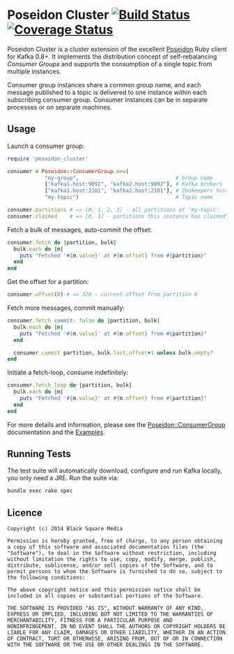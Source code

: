 # Poseidon Cluster [![Build Status](https://travis-ci.org/bsm/poseidon_cluster.png?branch=master)](https://travis-ci.org/bsm/poseidon_cluster) [![Coverage Status](https://coveralls.io/repos/bsm/poseidon_cluster/badge.png?branch=master)](https://coveralls.io/r/bsm/poseidon_cluster?branch=master)

Poseidon Cluster is a cluster extension of the excellent [Poseidon](http://github.com/bpot/poseidon) Ruby client for Kafka 0.8+. It implements the distribution concept of self-rebalancing *Consumer Groups* and supports the consumption of a single topic from multiple instances.

Consumer group instances share a common group name, and each message published to a topic is delivered to one instance within each subscribing consumer group. Consumer instances can be in separate processes or on separate machines.

## Usage

Launch a consumer group:

```ruby
require 'poseidon_cluster'

consumer = Poseidon::ConsumerGroup.new(
            "my-group",                               # Group name
            ["kafka1.host:9092", "kafka2.host:9092"], # Kafka brokers
            ["kafka1.host:2181", "kafka2.host:2181"], # Zookeepers hosts
            "my-topic")                               # Topic name

consumer.partitions # => [0, 1, 2, 3] - all partitions of 'my-topic'
consumer.claimed    # => [0, 1] - partitions this instance has claimed
```

Fetch a bulk of messages, auto-commit the offset:

```ruby
consumer.fetch do |partition, bulk|
  bulk.each do |m|
    puts "Fetched '#{m.value}' at #{m.offset} from #{partition}"
  end
end
```

Get the offset for a partition:

```ruby
consumer.offset(0) # => 320 - current offset from partition 0
```

Fetch more messages, commit manually:

```ruby
consumer.fetch commit: false do |partition, bulk|
  bulk.each do |m|
    puts "Fetched '#{m.value}' at #{m.offset} from #{partition}"
  end

  consumer.commit partition, bulk.last.offset+1 unless bulk.empty?
end
```

Initiate a fetch-loop, consume indefinitely:

```ruby
consumer.fetch_loop do |partition, bulk|
  bulk.each do |m|
    puts "Fetched '#{m.value}' at #{m.offset} from #{partition}"
  end
end
```

For more details and information, please see the [Poseidon::ConsumerGroup](http://rubydoc.info/github/bsm/poseidon_cluster/Poseidon/ConsumerGroup) documentation and the [Examples](https://github.com/bsm/poseidon_cluster/tree/master/examples).

## Running Tests

The test suite will automatically download, configure and run Kafka locally, you only need a JRE. Run the suite via:

```bash
bundle exec rake spec
```

## Licence

```
Copyright (c) 2014 Black Square Media

Permission is hereby granted, free of charge, to any person obtaining
a copy of this software and associated documentation files (the
"Software"), to deal in the Software without restriction, including
without limitation the rights to use, copy, modify, merge, publish,
distribute, sublicense, and/or sell copies of the Software, and to
permit persons to whom the Software is furnished to do so, subject to
the following conditions:

The above copyright notice and this permission notice shall be
included in all copies or substantial portions of the Software.

THE SOFTWARE IS PROVIDED "AS IS", WITHOUT WARRANTY OF ANY KIND,
EXPRESS OR IMPLIED, INCLUDING BUT NOT LIMITED TO THE WARRANTIES OF
MERCHANTABILITY, FITNESS FOR A PARTICULAR PURPOSE AND
NONINFRINGEMENT. IN NO EVENT SHALL THE AUTHORS OR COPYRIGHT HOLDERS BE
LIABLE FOR ANY CLAIM, DAMAGES OR OTHER LIABILITY, WHETHER IN AN ACTION
OF CONTRACT, TORT OR OTHERWISE, ARISING FROM, OUT OF OR IN CONNECTION
WITH THE SOFTWARE OR THE USE OR OTHER DEALINGS IN THE SOFTWARE.
```

